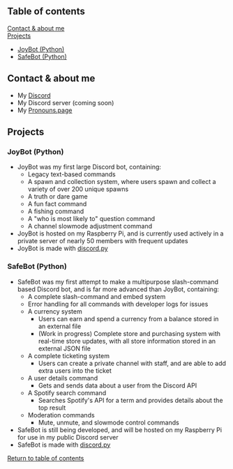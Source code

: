 ## Table of contents
[Contact & about me](https://github.com/hi-joy-nz/hi-joy-nz/blob/main/README.md#contact--about-me) <br>
[Projects](https://github.com/hi-joy-nz/hi-joy-nz/blob/main/README.md#projects) <br>
- [JoyBot (Python)](https://github.com/hi-joy-nz/hi-joy-nz/blob/main/README.md#joybot-python)
- [SafeBot (Python)](https://github.com/hi-joy-nz/hi-joy-nz/blob/main/README.md#safebot-python)


## Contact & about me
- My [Discord](https://discord.com/users/524064761525305344)
- My Discord server (coming soon)
- My [Pronouns.page](https://en.pronouns.page/@hi.joy)

## Projects
### JoyBot (Python)
- JoyBot was my first large Discord bot, containing:
  - Legacy text-based commands
  - A spawn and collection system, where users spawn and collect a variety of over 200 unique spawns 
  - A truth or dare game
  - A fun fact command
  - A fishing command
  - A "who is most likely to" question command
  - A channel slowmode adjustment command
- JoyBot is hosted on my Raspberry Pi, and is currently used actively in a private server of nearly 50 members with frequent updates
- JoyBot is made with [discord.py](https://discordpy.readthedocs.io/en/stable/)

### SafeBot (Python)
- SafeBot was my first attempt to make a multipurpose slash-command based Discord bot, and is far more advanced than JoyBot, containing:
  - A complete slash-command and embed system
  - Error handling for all commands with developer logs for issues
  - A currency system
    - Users can earn and spend a currency from a balance stored in an external file
    - (Work in progress) Complete store and purchasing system with real-time store updates, with all store information stored in an external JSON file
  - A complete ticketing system
    - Users can create a private channel with staff, and are able to add extra users into the ticket
  - A user details command
    - Gets and sends data about a user from the Discord API
  - A Spotify search command
    - Searches Spotify's API for a term and provides details about the top result
  - Moderation commands
    - Mute, unmute, and slowmode control commands
- SafeBot is still being developed, and will be hosted on my Raspberry Pi for use in my public Discord server
- SafeBot is made with [discord.py](https://discordpy.readthedocs.io/en/stable/)


[Return to table of contents](https://github.com/hi-joy-nz/hi-joy-nz/blob/main/README.md#table-of-contents)
